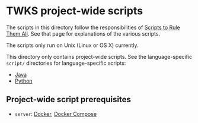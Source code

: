 # TWKS project-wide scripts

The scripts in this directory follow the responsibilities of [Scripts to Rule Them All](https://github.com/github/scripts-to-rule-them-all). See that page for explanations of the various scripts.

The scripts only run on Unix (Linux or OS X) currently.

This directory only contains project-wide scripts. See the language-specific `script/` directories for language-specific scripts:

* [Java](../java/script/README.md)
* [Python](../py/script/README.md)

## Project-wide script prerequisites

* `server`:  [Docker](https://docs.docker.com/v17.12/install/), [Docker Compose](https://docs.docker.com/compose/install/)
